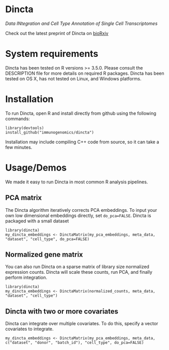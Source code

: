 # Dincta

*Data INtegration and Cell Type Annotation of Single Cell Transcriptomes*

Check out the latest preprint of Dincta on [bioRxiv](https://www.biorxiv.org/content/early/2020/tobeappear)

# System requirements 

Dincta has been tested on R versions >= 3.5.0. Please consult the DESCRIPTION file for more details on required R packages. Dincta has been tested on OS X,  has not tested on Linux,  and Windows platforms.

# Installation

To run Dincta, open R and install directly from github using the following commands: 

```
library(devtools)
install_github("immunogenomics/dincta")
```

Installation may include compiling C++ code from source, so it can take a few minutes. 

# Usage/Demos

We made it easy to run Dincta in most common R analysis pipelines. 


## PCA matrix

The Dincta algorithm iteratively corrects PCA embeddings. To input your own low dimensional embeddings directly, set `do_pca=FALSE`. Dincta is packaged with a small dataset 

```
library(dincta)
my_dincta_embeddings <- DinctaMatrix(my_pca_embeddings, meta_data, "dataset", "cell_type", do_pca=FALSE)
```

## Normalized gene matrix

You can also run Dincta on a sparse matrix of library size normalized expression counts. Dincta will scale these counts, run PCA, and finally perform integration. 

```
library(dincta)
my_dincta_embeddings <- DinctaMatrix(normalized_counts, meta_data, "dataset", "cell_type")
```


## Dincta with two or more covariates

Dincta can integrate over multiple covariates. To do this, specify a vector covariates to integrate. 

```
my_dincta_embeddings <- DinctaMatrix(my_pca_embeddings, meta_data, c("dataset", "donor", "batch_id"), "cell_type", do_pca=FALSE)
```





